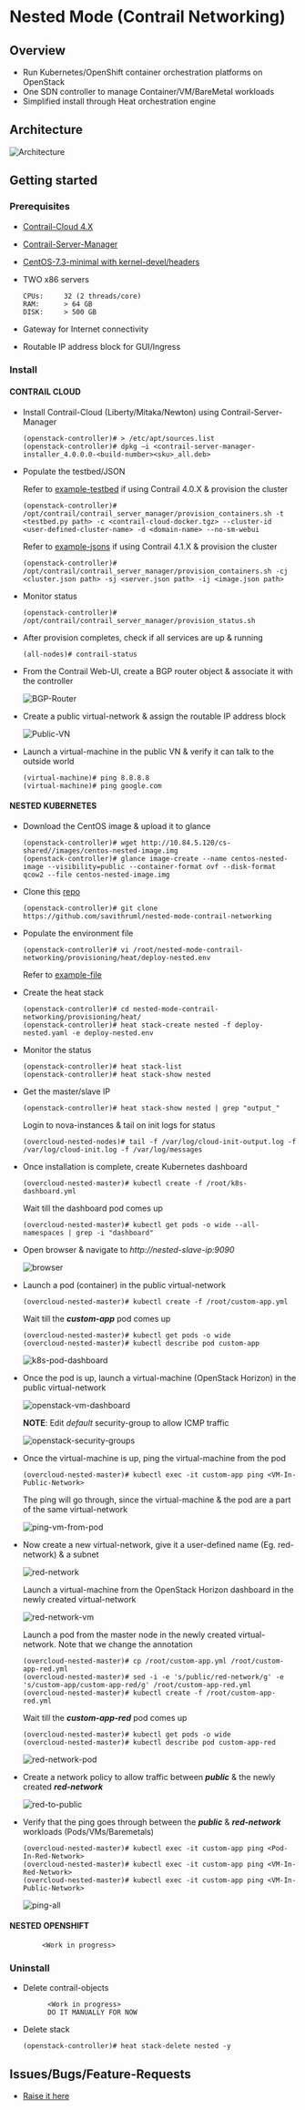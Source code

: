 # Nested Mode (Contrail Networking)

## Overview

* Run Kubernetes/OpenShift container orchestration platforms on OpenStack
* One SDN controller to manage Container/VM/BareMetal workloads
* Simplified install through Heat orchestration engine

## Architecture

![Architecture](screenshots/nested-k8s-contrail.png)

## Getting started

### Prerequisites

* [Contrail-Cloud 4.X](https://www.juniper.net/support/downloads/?p=contrail#sw)

* [Contrail-Server-Manager](https://www.juniper.net/support/downloads/?p=contrail#sw)

* [CentOS-7.3-minimal with kernel-devel/headers](http://10.84.5.120/cs-shared//images/centos-nested-image.img)

* TWO x86 servers

      CPUs:     32 (2 threads/core)
      RAM:      > 64 GB
      DISK:     > 500 GB

* Gateway for Internet connectivity

* Routable IP address block for GUI/Ingress

### Install

#### CONTRAIL CLOUD

* Install Contrail-Cloud (Liberty/Mitaka/Newton) using Contrail-Server-Manager

      (openstack-controller)# > /etc/apt/sources.list
      (openstack-controller)# dpkg –i <contrail-server-manager-installer_4.0.0.0-<build-number><sku>_all.deb>
      
* Populate the testbed/JSON

     Refer to [example-testbed](https://github.com/savithruml/nested-mode-contrail-networking/tree/master/examples/testbed.py) if using Contrail 4.0.X & provision the cluster

      (openstack-controller)# /opt/contrail/contrail_server_manager/provision_containers.sh -t <testbed.py path> -c <contrail-cloud-docker.tgz> --cluster-id <user-defined-cluster-name> -d <domain-name> --no-sm-webui
      
     Refer to [example-jsons](https://github.com/savithruml/nested-mode-contrail-networking/tree/master/examples/jsons) if using Contrail 4.1.X & provision the cluster
     
      (openstack-controller)# /opt/contrail/contrail_server_manager/provision_containers.sh -cj <cluster.json path> -sj <server.json path> -ij <image.json path>
      
* Monitor status

      (openstack-controller)# /opt/contrail/contrail_server_manager/provision_status.sh
      
* After provision completes, check if all services are up & running

      (all-nodes)# contrail-status
      
* From the Contrail Web-UI, create a BGP router object & associate it with the controller

    ![BGP-Router](screenshots/bgp-router.png)
      
* Create a public virtual-network & assign the routable IP address block

    ![Public-VN](screenshots/public-vn.png)
      
* Launch a virtual-machine in the public VN & verify it can talk to the outside world

      (virtual-machine)# ping 8.8.8.8
      (virtual-machine)# ping google.com

#### NESTED KUBERNETES      

* Download the CentOS image & upload it to glance

      (openstack-controller)# wget http://10.84.5.120/cs-shared//images/centos-nested-image.img
      (openstack-controller)# glance image-create --name centos-nested-image --visibility=public --container-format ovf --disk-format qcow2 --file centos-nested-image.img
      
* Clone this [repo](https://github.com/savithruml/nested-mode-contrail-networking)

      (openstack-controller)# git clone https://github.com/savithruml/nested-mode-contrail-networking

* Populate the environment file

      (openstack-controller)# vi /root/nested-mode-contrail-networking/provisioning/heat/deploy-nested.env
      
  Refer to [example-file](https://github.com/savithruml/nested-mode-contrail-networking/blob/master/examples/example-nested-k8s.env)
  
* Create the heat stack

      (openstack-controller)# cd nested-mode-contrail-networking/provisioning/heat/
      (openstack-controller)# heat stack-create nested -f deploy-nested.yaml -e deploy-nested.env
      
* Monitor the status

      (openstack-controller)# heat stack-list
      (openstack-controller)# heat stack-show nested

* Get the master/slave IP

      (openstack-controller)# heat stack-show nested | grep "output_"
  
  Login to nova-instances & tail on init logs for status
  
      (overcloud-nested-nodes)# tail -f /var/log/cloud-init-output.log -f /var/log/cloud-init.log -f /var/log/messages

* Once installation is complete, create Kubernetes dashboard

      (overcloud-nested-master)# kubectl create -f /root/k8s-dashboard.yml
      
  Wait till the dashboard pod comes up
  
      (overcloud-nested-master)# kubectl get pods -o wide --all-namespaces | grep -i "dashboard"
      
* Open browser & navigate to _http://nested-slave-ip:9090_

     ![browser](screenshots/k8s-dashboard.png)
      
* Launch a pod (container) in the public virtual-network

      (overcloud-nested-master)# kubectl create -f /root/custom-app.yml
      
  Wait till the **_custom-app_** pod comes up
  
      (overcloud-nested-master)# kubectl get pods -o wide
      (overcloud-nested-master)# kubectl describe pod custom-app

     ![k8s-pod-dashboard](screenshots/k8s-pod-dashboard.png)
      
* Once the pod is up, launch a virtual-machine (OpenStack Horizon) in the public virtual-network

     ![openstack-vm-dashboard](screenshots/openstack-vm-dashboard.png)

  **NOTE**: Edit _default_ security-group to allow ICMP traffic 

     ![openstack-security-groups](screenshots/edit-security-groups.png)

* Once the virtual-machine is up, ping the virtual-machine from the pod

      (overcloud-nested-master)# kubectl exec -it custom-app ping <VM-In-Public-Network>
      
  The ping will go through, since the virtual-machine & the pod are a part of the same virtual-network

     ![ping-vm-from-pod](screenshots/ping-vm-from-pod.png)

* Now create a new virtual-network, give it a user-defined name (Eg. red-network) & a subnet

     ![red-network](screenshots/red-network.png)
     
  Launch a virtual-machine from the OpenStack Horizon dashboard in the newly created virtual-network
  
     ![red-network-vm](screenshots/red-network-vm.png)
     
  Launch a pod from the master node in the newly created virtual-network. Note that we change the annotation
  
      (overcloud-nested-master)# cp /root/custom-app.yml /root/custom-app-red.yml
      (overcloud-nested-master)# sed -i -e 's/public/red-network/g' -e 's/custom-app/custom-app-red/g' /root/custom-app-red.yml
      (overcloud-nested-master)# kubectl create -f /root/custom-app-red.yml
      
  Wait till the **_custom-app-red_** pod comes up
  
      (overcloud-nested-master)# kubectl get pods -o wide
      (overcloud-nested-master)# kubectl describe pod custom-app-red
  
     ![red-network-pod](screenshots/red-network-pod.png)
     
* Create a network policy to allow traffic between **_public_** & the newly created **_red-network_**

     ![red-to-public](screenshots/red-to-public.png)
     
* Verify that the ping goes through between the **_public_** & **_red-network_** workloads (Pods/VMs/Baremetals)

      (overcloud-nested-master)# kubectl exec -it custom-app ping <Pod-In-Red-Network>
      (overcloud-nested-master)# kubectl exec -it custom-app ping <VM-In-Red-Network>
      (overcloud-nested-master)# kubectl exec -it custom-app ping <VM-In-Public-Network>

     ![ping-all](screenshots/ping-all.png)

#### NESTED OPENSHIFT

            <Work in progress>

### Uninstall

* Delete contrail-objects
            
            <Work in progress> 
            DO IT MANUALLY FOR NOW
    
* Delete stack
    
      (openstack-controller)# heat stack-delete nested -y


## Issues/Bugs/Feature-Requests

* [Raise it here](https://github.com/savithruml/nested-mode-contrail-networking/issues)

